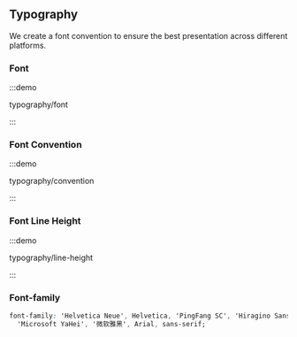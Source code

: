 ## Typography

We create a font convention to ensure the best presentation across different platforms.

### Font

:::demo

typography/font

:::

### Font Convention

:::demo

typography/convention

:::

### Font Line Height

:::demo

typography/line-height

:::

### Font-family

```css
font-family: 'Helvetica Neue', Helvetica, 'PingFang SC', 'Hiragino Sans GB',
  'Microsoft YaHei', '微软雅黑', Arial, sans-serif;
```
